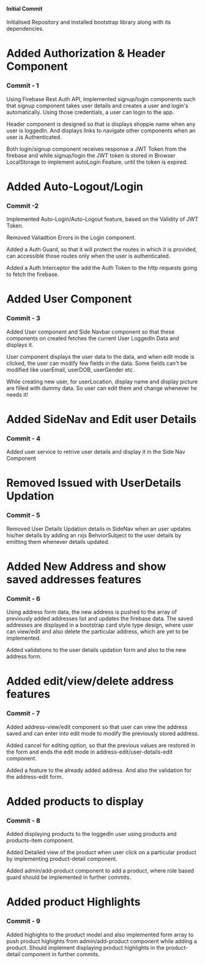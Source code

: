 #### Initial Commit

Initialised Repository and Installed bootstrap library along with its dependencies.

# Added Authorization & Header Component

### Commit - 1

Using Firebase Rest Auth API, Implemented signup/login components such that signup component takes user details and creates a user and login's automatically. Using those credentials, a user can login to the app.

Header component is designed so that is displays shoppie name when any user is loggedIn. And displays links to navigate other components when an user is Authenticated.

Both login/signup component receives response a JWT Token from the firebase and while signup/login the JWT token is stored in Browser LocalStorage to implement autoLogin Feature, until the token is expired.

# Added Auto-Logout/Login

### Commit -2

Implemented Auto-Login/Auto-Logout feature, based on the Validity of JWT Token. 

Removed Valiadtion Errors in the Login component. 

Added a Auth Guard, so that it will protect the routes in which it is provided, can accessible those routes only when the user is authenticated. 

Added a Auth Interceptor the add the Auth Token to the http requests going to fetch the firebase.

# Added User Component

### Commit - 3

Added User component and Side Navbar component so that these components on created fetches the current User LoggedIn Data and displays it.

User component displays the user data to the data, and when edit mode is clicked, the user can modify few fields in the data. Some fields can't be modified like userEmail, userDOB, userGender etc.

While creating new user, for userLocation, display name and display picture are filled with dummy data. So user can edit them and change whenever he needs it!

# Added SideNav and Edit user Details

### Commit - 4

Added user service to retrive user details and display it in the Side Nav Component

# Removed Issued with UserDetails Updation

### Commit - 5

Removed User Details Updation details in SideNav when an user updates his/her details by adding an rxjs BehviorSubject to the user details by emitting them whenever details updated.

# Added New Address and show saved addresses features

### Commit - 6

Using address form data, the new address is pushed to the array of previously added addresses list and updates the firebase data. The saved addresses are displayed in a bootstrap card style type design, where user can view/edit and also delete the particular address, which are yet to be implemented.

Added validations to the user details updation form and also to the new address form.

# Added edit/view/delete address features

### Commit - 7

Added address-view/edit component so that user can view the address saved and can enter into edit mode to modify the previously stored address. 

Added cancel for editing option, so that the previous values are restored in the form and ends the edit mode in address-edit/user-details-edit component.

Added a feature to the already added address. And also the validation for the address-edit form.

# Added products to display

### Commit - 8

Added displaying products to the loggedIn user using products and products-item component.

Added Detailed view of the product when user click on a particular product by implementing product-detail component.

Added admin/add-product component to add a product, where role based guard should be implemented in further commits.

# Added product Highlights

### Commit - 9

Added highights to the product model and also implemented form array to push product highights from admin/add-product component while adding a product. Should implement displaying product highlights in the product-detail component in further commits.



